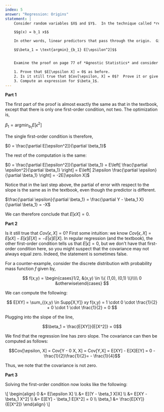 ```yaml
---
index: 5
answer: "Regression: Origins"
statement: |
    Consider random variables $X$ and $Y$.  In the technique called *regression through the origin*, we are interested in linear predictors of the form,

    $$g(x) = b_1 x$$

    In other words, linear predictors that pass through the origin.  Given such a predictor, define $\epsilon = Y - g(X)$ as always.  We are interested in minimizing mean squared error:

    $$\beta_1 = \text{argmin}_{b_1} E[\epsilon^2]$$


    Examine the proof on page 77 of *Agnostic Statistics* and consider how it would be different for regression through the origin.

    1. Prove that $E[\epsilon X] = 0$ as before.
    2. Is it still true that $Cov[\epsilon, X] = 0$?  Prove it or give a counterexample.
    3. Compute an expression for $\beta_1$.
---
```


**Part 1**

The first part of the proof is almost exactly the same as that in the textbook, except that there is only one first-order condition, not two. The optimization is,

$\beta_1 = \text{argmin}_{b_1} E[\epsilon^2]$

The single first-order condition is therefore,

$0 = \frac{\partial E[\epsilon^2]}{\partial \beta_1}$

The rest of the computation is the same:

$0 = \frac{\partial E[\epsilon^2]}{\partial \beta_1} = E\left[ \frac{\partial \epsilon^2}{\partial \beta_1} \right] = E\left[ 2\epsilon \frac{\partial \epsilon}{\partial \beta_1} \right] = -2E[\epsilon X]$

Notice that in the last step above, the partial of error with respect to the slope is the same as in the textbook, even though the predictor is different. 

$\frac{\partial \epsilon}{\partial \beta_1} = \frac{\partial Y - \beta_1 X}{\partial \beta_1} = -X$

We can therefore conclude that $E[\epsilon X] = 0$.

**Part 2**

Is it still true that $Cov[\epsilon, X] = 0$? First some intuition: we know $Cov[\epsilon, X] = E[\epsilon X] - E[\epsilon]E[X] = -  E[\epsilon]E[X]$. In regular regression (and the textbook), the other first-order condition tells us that $E[\epsilon] = 0$, but we don't have that first-order condition here, so you might suspect that the covariance may not always equal zero. Indeed, the statement is sometimes false. 

For a counter-example, consider the discrete distribution with probability mass function $f$ given by,

$$
f(x,y) = \begin{cases}1/2, &(x,y) \in \\{ (1,0), (0,1) \\}\\\\ 0 &otherwise\end{cases}
$$

We can compute the following: 

$$
E[XY] = \sum_{(x,y) \in Supp[X,Y]} xy f(x,y) = 1 \cdot 0 \cdot \frac{1}{2} +  0 \cdot 1 \cdot \frac{1}{2} = 0
$$


Plugging into the slope of the line,

$$\beta_1 = \frac{E[XY]}{E[X^2]} = 0$$

We find that the regression line has zero slope. The covariance can then be computed as follows:

$$Cov[\epsilon, X] = Cov[Y - 0 X, X] = Cov[Y,X] = E[XY] - E[X]E[Y] = 0 - \frac{1}{2}\frac{1}{2}= - \frac{1}{4}$$

Thus, we note that the covariance is not zero.

**Part 3**

Solving the first-order condition now looks like the following:

\\[
\\begin{align}
    0 &= E[\\epsilon X] \\\\ 
    &= E[(Y - \\beta_1 X)X] \\\\
    &=  E[XY - \\beta_1 X^2] \\\\
    &= E[EY] - \\beta_1 E[X^2] = 0 \\\\
\\beta_1 &= \\frac{E[XY]}{E[X^2]}
\\end{align}
\\]
